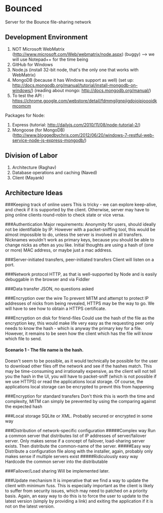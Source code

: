 Bounced
=======

Server for the Bounce file-sharing network

Development Environment
-----------------------
1. NOT Microsoft WebMatrix (http://www.microsoft.com/Web/webmatrix/node.aspx) (buggy)
--> we will use Notepad++ for the time being
2. GitHub for Windows
3. Node.js (install 32-bit node, that's the only one that works with WebMatrix)
4. MongoDB (because it has Windows support as well) (set up: http://docs.mongodb.org/manual/tutorial/install-mongodb-on-windows/) (reading about mongo: http://docs.mongodb.org/manual/)
5. To test the API : https://chrome.google.com/webstore/detail/fdmmgilgnpjigdojojpjoooidkmcomcm

Packages for Node:
1. Express (tutorial: http://dailyjs.com/2010/11/08/node-tutorial-2/)
2. Mongoose (for MongoDB) (http://www.bloggedbychris.com/2012/06/20/windows-7-restful-web-service-node-js-express-mongodb/)

Division of Labor
-----------------
1. Architecture (Raghav)
2. Database operations and caching (Naved)
3. Client (Mayank)

Architecture Ideas
------------------

###Keeping track of online users
This is tricky - we can explore keep-alive, and check if it is supported by the client. Otherwise, server may have to ping online clients round-robin to check state or vice versa.

###Authentication
Major requirements: Anonymity for users, should ideally not be identifiable by IP. However with a packet-sniffing tool, this would be almost impossible to do, unless the server is involved in all transfers.
Nicknames wouldn't work as primary keys, because you should be able to change nicks as often as you like. Initial thoughts are using a hash of (one or more) MAC address, or maybe just a mac address.

###Server-initiated transfers, peer-initiated transfers
Client will listen on a port.

###Network protocol
HTTP, as that is well-supported by Node and is easily debuggable in the browser and via Fiddler

###Data transfer
JSON, no questions asked

###Encryption over the wire
To prevent MITM and attempt to protect IP addresses of nicks from being revealed, HTTPS may be the way to go. We will have to see how to obtain a HTTPS certificate.

###Encryption on disk for friend-files
Could use the hash of the file as the encryption key, this would make life very easy as the requesting peer only needs to know the hash - which is anyway the primary key for a file. However, it remains to be seen how the client which has the file will know which file to send.

#### Scenario 1 - The file name is the hash.
Doesn't seem to be possible, as it would technically be possible for the user to download other files off the network and see if the hashes match. This may be time-consuming and irrationally expensive, as the client will not tell you the hash in the UI, you will have to packet-sniff (which is not possible if we use HTTPS) or read the applications local storage. Of course, the applications local storage can be encrypted to prevnt this from happening

###Encryption for standard transfers
Don't think this is worth the time and complexity, MITM can simply be prevented by using the comparing against the expected hash

###Local storage
SQLite or XML. Probably secured or encrypted in some way

###Distribution of network-specific configuration
#####Complex way
Run a common server that distributes list of IP addresses of server/failover server. Only makes sense if a concept of failover, load-sharing server exists. Then distribute the common-name of the server.
#####Easy way
Distribute a configuration file along with the installer, again, probably only makes sense if multiple servers exist
#####Ridiculously easy way
Hardcode the common server into the distributable

###Failover/Load sharing
Will be implemented later.

###Update mechanism
It is imperative that we find a way to update the client with minimum fuss. This is especially important as the client is likely to suffer from security issues, which may need to patched on a priority basis.
Again, an easy way to do this is to force the user to update to the latest version (simply by providing a link) and exiting the application if it is not on the latest version.